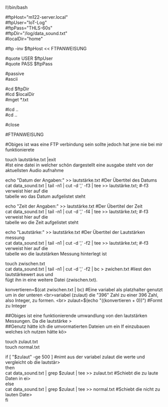 l!/bin/bash<br>

#ftpHost="m122-server.local"<br>
#ftpUser="IoT-Log"<br>
#ftpPass="THLS-60s"<br>
#ftpDir="/log/data_sound.txt"<br>
#localDir="home"<br>

#ftp -inv  $ftpHost << FTPANWEISUNG<br>

#quote USER $ftpUser<br>
#quote PASS $ftpPass<br>

#passive<br>
#ascii<br>

#cd $ftpDir<br>
#lcd $localDir<br>
#mget *.txt<br>

#lcd ..<br>
#cd ..<br>

#close<br>

#FTPANWEISUNG<br>

#Obiges ist was eine FTP verbindung sein sollte jedoch hat jene nie bei mir funktionierete<br>


touch lautstärke.txt |exit<br>
#Ist eine datei in welcher schön dargestellt eine ausgabe steht von der aktuellsten Audio aufnahme<br>

echo "Datum der Angaben:" >> lautstärke.txt #Der Übertitel des Datums<br>
cat data_sound.txt | tail -n1 | cut -d ',' -f3 | tee >> lautstärke.txt; #-f3 verweist hier auf die <br>tabelle wo das Datum aufgelistet steht<br>

echo "Zeit der Angaben:" >> lautstärke.txt #Der Übertitel der Zeit<br>
cat data_sound.txt | tail -n1 | cut -d ',' -f4 | tee >> lautstärke.txt; #-f3 verweist hier auf die <br>tabelle wo die Zeit aufgelistet steht<br>

echo "Lautstärke:" >> lautstärke.txt #Der Übertitel der Lautstärken messung<br>
cat data_sound.txt | tail -n1 | cut -d ',' -f2 | tee >> lautstärke.txt; #-f3 verweist hier auf die <br>tabelle wo die lautstärken Messung hinterlegt ist<br>


touch zwischen.txt<br>
cat data_sound.txt | tail -n1 | cut -d ',' -f2 | bc > zwichen.txt #liest den lautstärkewert aus und <br>fügt ihn in eine weitere Datei (zwischen.txt).<br>

konvertieren=$(cat zwischen.txt | bc) #Eine variabel als platzhalter genutzt um in der unteren <br>variabel (zulaut) die "396" Zahl zu einer 396 Zahl, also Integer, zu formen. <br>
zulaut=$(echo "$(($konvertieren + 0))") #Formt zu Integer<br>

##Obiges ist eine funktionierende umwandlung von den lautstärken Messungen. Da die lautstärke ><br>
##Genutz hätte ich die umvormatierten Dateien um ein If einzubauen welches ich nutzen hätte kö><br>


touch zulaut.txt<br>
touch normal.txt<br>

if [ "$zulaut" -ge 500 ] #nimt aus der variabel zulaut die werte und vergleicht ob die lautstär><br>
        then<br>
        cat data_sound.txt | grep $zulaut | tee >> zulaut.txt #Schiebt die zu laute Daten in ei><br>
else<br>
        cat data_sound.txt | grep $zulaut | tee >> normal.txt #Schiebt die nicht zu lauten Date><br>
fi<br>
